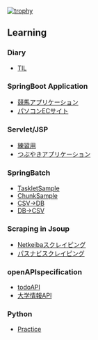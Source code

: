 <!-- <p align="left"> 
  <img alt="Top Langs" height="150px" src="https://github-readme-stats.vercel.app/api/top-langs/?username=RyoyaToba&layout=compact&show_icons=true&theme=chalk" />
  <img alt="github stats" height="150px" src="https://github-readme-stats.vercel.app/api?username=RyoyaToba&theme=chalk&show_icons=ture" />
</p>
 -->
[![trophy](https://github-profile-trophy.vercel.app/?username=RyoyaToba&margin-w=20)](https://github.com/ryo-ma/github-profile-trophy)


## Learning

### Diary

* [TIL](https://github.com/RyoyaToba/TIL)

### SpringBoot Application

* [競馬アプリケーション](https://github.com/RyoyaToba/horse)
* [パソコンECサイト](https://github.com/RyoyaToba/ECsite_PC)

### Servlet/JSP

* [練習用](https://github.com/RyoyaToba/servlet_JSP_practice)
* [つぶやきアプリケーション](https://github.com/RyoyaToba/sample_servletJSP_Tsubuyaki)

### SpringBatch

* [TaskletSample](https://github.com/RyoyaToba/SpringBatch_Tasklet)
* [ChunkSample](https://github.com/RyoyaToba/SpringBatch_Chunk)
* [CSV->DB](https://github.com/RyoyaToba/SpringBatchCsvImport)
* [DB->CSV](https://github.com/RyoyaToba/SpringBatchCsvExport)


### Scraping in Jsoup

* [Netkeibaスクレイピング](https://github.com/RyoyaToba/netkeiba_scraping)
* [パスナビスクレイピング](https://github.com/RyoyaToba/pasnavi_scraping)

### openAPIspecification

* [todoAPI](https://github.com/RyoyaToba/todoAPI_Practice)
* [大学情報API](https://github.com/RyoyaToba/university_API)

### Python

* [Practice](https://github.com/RyoyaToba/Python_practice)
